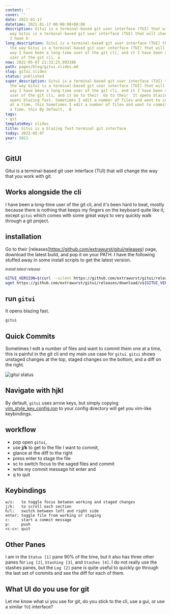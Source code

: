 ```yaml
---
content: ''
cover: ''
date: 2021-01-17
datetime: 2021-01-17 00:00:00+00:00
description: Gitui is a terminal-based git user interface (TUI) that will change the
  way Gitui is a terminal-based git user interface (TUI) that will change the way
  I have b
long_description: Gitui is a terminal-based git user interface (TUI) that will change
  the way Gitui is a terminal-based git user interface (TUI) that will change the
  way I have been a long-time user of the git cli, and it I have been a long-time
  user of the git cli, a
now: 2022-05-07 21:32:25.893106
path: pages/blog/gitui.slides.md
slug: gitui.slides
status: published
super_description: Gitui is a terminal-based git user interface (TUI) that will change
  the way Gitui is a terminal-based git user interface (TUI) that will change the
  way I have been a long-time user of the git cli, and it I have been a long-time
  user of the git cli, and it Go to their  Go to their  It opens blazing fast. It
  opens blazing fast. Sometimes I edit a number of files and want to commit them one
  at a time, this Sometimes I edit a number of files and want to commit them one at
  a time, this By default,  B
tags:
- git
templateKey: slides
title: Gitui is a blazing fast terminal git interface
today: 2022-05-07
year: 2021
---
```


## GitUI

Gitui is a terminal-based git user interface (TUI) that will change the way
that you work with git. 

## Works alongside the cli

I have been a long-time user of the git cli, and it's
been hard to beat, mostly because there is nothing that keeps my fingers on the
keyboard quite like it, except `gitui` which comes with some great ways to very
quickly walk through a git project.

## installation

Go to their [releases]https://github.com/extrawurst/gitui/releases) page,
download the latest build, and pop it on your PATH.  I have the following
stuffed away in some install scripts to get the latest version.


_<small>install latest release</small>_
``` bash
GITUI_VERSION=$(curl --silent https://github.com/extrawurst/gitui/releases/latest | tr -d '"' | sed 's/^.*tag\///g' | sed 's/>.*$//g' | sed 's/^v//')
wget https://github.com/extrawurst/gitui/releases/download/v${GITUI_VERSION}/gitui-linux-musl.tar.gz -O- -q | sudo tar -zxf - -C /usr/bin/
```

## run `gitui`

It opens blazing fast.

``` bash
gitui
```

## Quick Commits

Sometimes I edit a number of files and want to commit them one at a time, this
is painful in the git cli and my main use case for `gitui`.  `gitui` shows
unstaged changes at the top, staged changes on the bottom, and a diff on the
right.


![gitui status](https://images.waylonwalker.com/gitui-status.png)


## Navigate with hjkl

By default, `gitui` uses arrow keys, but simply copying
[vim_style_key_config.ron](https://github.com/extrawurst/gitui/blob/master/vim_style_key_config.ron)
to your config directory will get you vim-like keybindings.

## workflow

* pop open `gitui`, 
* use **j/k** to get to the file I want to commit,
* glance at the diff to the right
* press enter to stage the file
* sc to switch focus to the saged files and commit
* write my commit message hit enter and
* q to quit

## Keybindings

```
w/s:   to toggle focus between working and staged changes
j/k:   to scroll each section
h/l:   switch between left and right side
enter: toggle file from working or staging
c:     start a commit message
p:     push
<c-c>: quit
```

## Other Panes

I am in the `Status [1]` pane 90% of the time, but it also has three other
panes for `Log [2]`, `Stashing [3]`, and `Stashes [4]`.  I do not really use
the stashes panes, but the `Log [2]` pane is quite useful to quickly go through
the last set of commits and see the diff for each of them.

## What UI do you use for git

Let me know what ui you use for git, do you stick to the cli, use a gui, or use
a similar `TUI` interface?